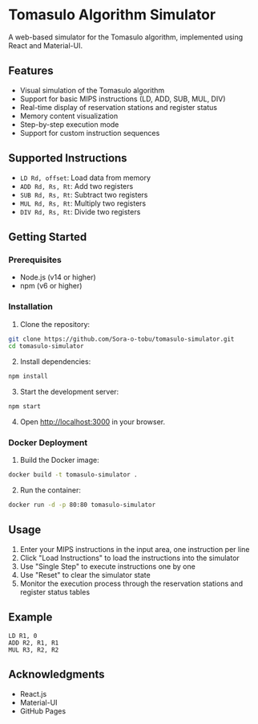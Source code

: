 # Tomasulo Algorithm Simulator

A web-based simulator for the Tomasulo algorithm, implemented using React and Material-UI.

## Features

- Visual simulation of the Tomasulo algorithm
- Support for basic MIPS instructions (LD, ADD, SUB, MUL, DIV)
- Real-time display of reservation stations and register status
- Memory content visualization
- Step-by-step execution mode
- Support for custom instruction sequences

## Supported Instructions

- `LD Rd, offset`: Load data from memory
- `ADD Rd, Rs, Rt`: Add two registers
- `SUB Rd, Rs, Rt`: Subtract two registers
- `MUL Rd, Rs, Rt`: Multiply two registers
- `DIV Rd, Rs, Rt`: Divide two registers

## Getting Started

### Prerequisites

- Node.js (v14 or higher)
- npm (v6 or higher)

### Installation

1. Clone the repository:
```bash
git clone https://github.com/Sora-o-tobu/tomasulo-simulator.git
cd tomasulo-simulator
```

2. Install dependencies:
```bash
npm install
```

3. Start the development server:
```bash
npm start
```

4. Open [http://localhost:3000](http://localhost:3000) in your browser.

### Docker Deployment

1. Build the Docker image:
```bash
docker build -t tomasulo-simulator .
```

2. Run the container:
```bash
docker run -d -p 80:80 tomasulo-simulator
```

## Usage

1. Enter your MIPS instructions in the input area, one instruction per line
2. Click "Load Instructions" to load the instructions into the simulator
3. Use "Single Step" to execute instructions one by one
4. Use "Reset" to clear the simulator state
5. Monitor the execution process through the reservation stations and register status tables

## Example

```
LD R1, 0
ADD R2, R1, R1
MUL R3, R2, R2
```

## Acknowledgments

- React.js
- Material-UI
- GitHub Pages

